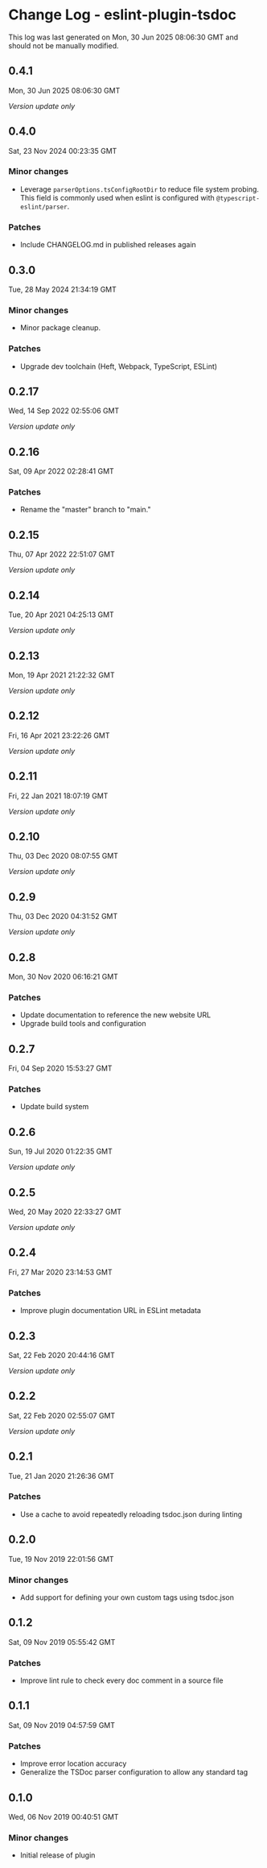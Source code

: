 # Change Log - eslint-plugin-tsdoc

This log was last generated on Mon, 30 Jun 2025 08:06:30 GMT and should not be manually modified.

## 0.4.1
Mon, 30 Jun 2025 08:06:30 GMT

_Version update only_

## 0.4.0
Sat, 23 Nov 2024 00:23:35 GMT

### Minor changes

- Leverage `parserOptions.tsConfigRootDir` to reduce file system probing. This field is commonly used when eslint is configured with `@typescript-eslint/parser`.

### Patches

- Include CHANGELOG.md in published releases again

## 0.3.0
Tue, 28 May 2024 21:34:19 GMT

### Minor changes

- Minor package cleanup.

### Patches

- Upgrade dev toolchain (Heft, Webpack, TypeScript, ESLint)

## 0.2.17
Wed, 14 Sep 2022 02:55:06 GMT

_Version update only_

## 0.2.16
Sat, 09 Apr 2022 02:28:41 GMT

### Patches

- Rename the "master" branch to "main."

## 0.2.15
Thu, 07 Apr 2022 22:51:07 GMT

_Version update only_

## 0.2.14
Tue, 20 Apr 2021 04:25:13 GMT

_Version update only_

## 0.2.13
Mon, 19 Apr 2021 21:22:32 GMT

_Version update only_

## 0.2.12
Fri, 16 Apr 2021 23:22:26 GMT

_Version update only_

## 0.2.11
Fri, 22 Jan 2021 18:07:19 GMT

_Version update only_

## 0.2.10
Thu, 03 Dec 2020 08:07:55 GMT

_Version update only_

## 0.2.9
Thu, 03 Dec 2020 04:31:52 GMT

_Version update only_

## 0.2.8
Mon, 30 Nov 2020 06:16:21 GMT

### Patches

- Update documentation to reference the new website URL
- Upgrade build tools and configuration

## 0.2.7
Fri, 04 Sep 2020 15:53:27 GMT

### Patches

- Update build system

## 0.2.6
Sun, 19 Jul 2020 01:22:35 GMT

_Version update only_

## 0.2.5
Wed, 20 May 2020 22:33:27 GMT

_Version update only_

## 0.2.4
Fri, 27 Mar 2020 23:14:53 GMT

### Patches

- Improve plugin documentation URL in ESLint metadata

## 0.2.3
Sat, 22 Feb 2020 20:44:16 GMT

_Version update only_

## 0.2.2
Sat, 22 Feb 2020 02:55:07 GMT

_Version update only_

## 0.2.1
Tue, 21 Jan 2020 21:26:36 GMT

### Patches

- Use a cache to avoid repeatedly reloading tsdoc.json during linting

## 0.2.0
Tue, 19 Nov 2019 22:01:56 GMT

### Minor changes

- Add support for defining your own custom tags using tsdoc.json

## 0.1.2
Sat, 09 Nov 2019 05:55:42 GMT

### Patches

- Improve lint rule to check every doc comment in a source file

## 0.1.1
Sat, 09 Nov 2019 04:57:59 GMT

### Patches

- Improve error location accuracy
- Generalize the TSDoc parser configuration to allow any standard tag

## 0.1.0
Wed, 06 Nov 2019 00:40:51 GMT

### Minor changes

- Initial release of plugin

